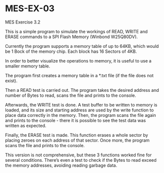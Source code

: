 # MES-EX-03
MES Exercise 3.2

This is a simple program to simulate the workings of READ, WRITE and ERASE commands to a SPI Flash Memory (Winbond W25Q80DV).

Currently the program supports a memory table of up to 64KB, which would be 1 Bock of the memory chip. Each block has 16 Sectors of 4KB.

In order to better visualize the operations to memory, it is useful to use a smaller memory table.

The program first creates a memory table in a *.txt file (if the file does not exist). 

Then a READ test is carried out. The program takes the desired address and number of Bytes to read, scans the file and prints to the console.

Afterwards, the WRITE test is done. A test buffer to be written to memory is loaded, and its size and starting address are used by the write function to place data correctly in the memory. Then, the program scans the file again and prints to the console - there it is possible to see the test data was written as expected.

Finally, the ERASE test is made. This function erases a whole sector by placing zeroes on each address of that sector. Once more, the program scans the file and prints to the console.

This version is not comprehensive, but these 3 functions worked fine for several conditions. There’s even a test to check if the Bytes to read exceed the memory addresses, avoiding reading garbage data.
